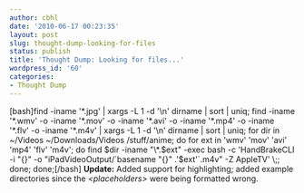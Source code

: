 ```yaml
---
author: cbhl
date: '2010-06-17 00:23:35'
layout: post
slug: thought-dump-looking-for-files
status: publish
title: 'Thought Dump: Looking for files...'
wordpress_id: '60'
categories:
- Thought Dump
---
```


[bash]find -iname '\*.jpg' | xargs -L 1 -d '\\n' dirname | sort | uniq;
find -iname '\*.wmv' -o -iname '\*.mov' -o -iname '\*.avi' -o -iname
'\*.mp4' -o -iname '\*.flv' -o -iname '\*.m4v' | xargs -L 1 -d '\\n'
dirname | sort | uniq; for dir in \~/Videos \~/Downloads/Videos
/stuff/anime; do for ext in 'wmv' 'mov' 'avi' 'mp4' 'flv' 'm4v'; do find
$dir -iname "\*.$ext" -exec bash -c 'HandBrakeCLI -i "{}" -o
"iPadVideoOutput/\`basename "{}" .'$ext'\`.m4v" -Z AppleTV' \\;; done;
done;[/bash] **Update:** Added support for highlighting; added example
directories since the *<placeholders\>* were being formatted wrong.
